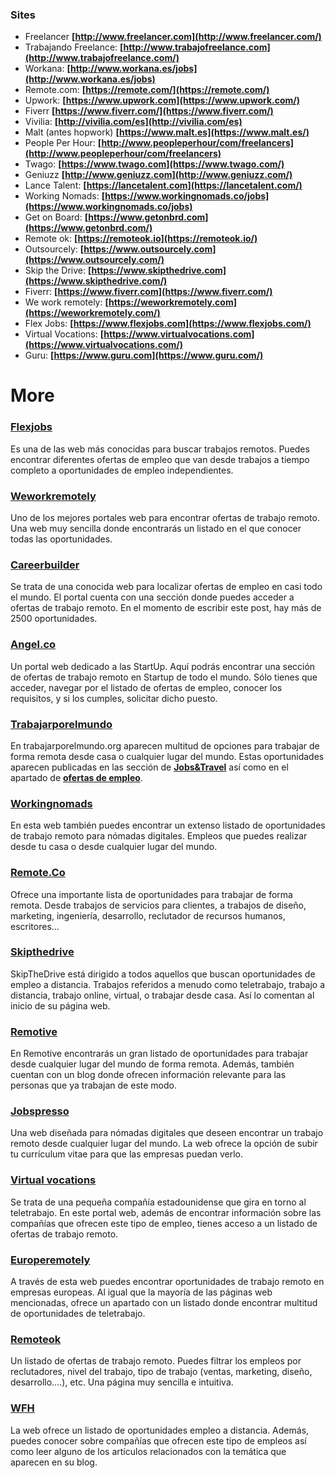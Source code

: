 ### Sites

-   Freelancer  **[http://www.freelancer.com](http://www.freelancer.com/)**
-   Trabajando Freelance:  **[http://www.trabajofreelance.com](http://www.trabajofreelance.com/)**
-   Workana: **[http://www.workana.es/jobs](http://www.workana.es/jobs)**
-   Remote.com: **[https://remote.com/](https://remote.com/)**
-   Upwork:  **[https://www.upwork.com](https://www.upwork.com/)**
-   Fiverr  **[https://www.fiverr.com/](https://www.fiverr.com/)**
-   Vivilia:  **[http://vivilia.com/es](http://vivilia.com/es)**
-   Malt (antes hopwork)  **[https://www.malt.es](https://www.malt.es/)**
-   People Per Hour:  **[http://www.peopleperhour/com/freelancers](http://www.peopleperhour/com/freelancers)**
-   Twago:  **[https://www.twago.com](https://www.twago.com/)**
-   Geniuzz  **[http://www.geniuzz.com](http://www.geniuzz.com/)**
-   Lance Talent:  **[https://lancetalent.com](https://lancetalent.com/)**
-   Working Nomads:  **[https://www.workingnomads.co/jobs](https://www.workingnomads.co/jobs)**
-   Get on Board:  **[https://www.getonbrd.com](https://www.getonbrd.com/)**
-   Remote ok:  **[https://remoteok.io](https://remoteok.io/)**
-   Outsourcely:  **[https://www.outsourcely.com](https://www.outsourcely.com/)**
-   Skip the Drive:  **[https://www.skipthedrive.com](https://www.skipthedrive.com/)**
-   Fiverr:  **[https://www.fiverr.com](https://www.fiverr.com/)**
-   We work remotely:  **[https://weworkremotely.com](https://weworkremotely.com/)**
-   Flex Jobs:  **[https://www.flexjobs.com](https://www.flexjobs.com/)**
-   Virtual Vocations:  **[https://www.virtualvocations.com](https://www.virtualvocations.com/)**
-   Guru:  **[https://www.guru.com](https://www.guru.com/)**

# More

### [**Flexjobs**](http://flexjobsrocks.go2cloud.org/aff_c?offer_id=1&aff_id=1521)

Es una de las web más conocidas para buscar trabajos remotos. Puedes encontrar diferentes ofertas de empleo que van desde trabajos a tiempo completo a oportunidades de empleo independientes.

### [**Weworkremotely**](https://weworkremotely.com/)

Uno de los mejores portales web para encontrar ofertas de trabajo remoto. Una web muy sencilla donde encontrarás un listado en el que conocer todas las oportunidades.

### [**Careerbuilder**](https://www.careerbuilder.com/jobs-remote)

Se trata de una conocida web para localizar ofertas de empleo en casi todo el mundo. El portal cuenta con una sección donde puedes acceder a ofertas de trabajo remoto. En el momento de escribir este post, hay más de 2500 oportunidades.

### [**Angel.co**](https://angel.co/job-collections/remote)

Un portal web dedicado a las StartUp. Aquí podrás encontrar una sección de ofertas de trabajo remoto en Startup de todo el mundo. Sólo tienes que acceder, navegar por el listado de ofertas de empleo, conocer los requisitos, y si los cumples, solicitar dicho puesto.

### [**Trabajarporelmundo**](https://trabajarporelmundo.org/)

En trabajarporelmundo.org aparecen multitud de opciones para trabajar de forma remota desde casa o cualquier lugar del mundo. Estas oportunidades aparecen publicadas en las sección de  **[Jobs&Travel](https://trabajarporelmundo.org/tag/viajar/)** así como en el apartado de  [**ofertas de empleo**](https://trabajarporelmundo.org/category/ofertas-de-empleo/).

### **[Workingnomads](https://www.workingnomads.co/jobs)**

En esta web también puedes encontrar un extenso listado de oportunidades de trabajo remoto para nómadas digitales. Empleos que puedes realizar desde tu casa o desde cualquier lugar del mundo.

### [**Remote.Co**](https://remote.co/remote-jobs/)

Ofrece una importante lista de oportunidades para trabajar de forma remota. Desde trabajos de servicios para clientes, a trabajos de diseño, marketing, ingeniería, desarrollo, reclutador de recursos humanos, escritores…

### [**Skipthedrive**](https://www.skipthedrive.com/)

SkipTheDrive está dirigido a todos aquellos que buscan oportunidades de empleo a distancia. Trabajos referidos a menudo como teletrabajo, trabajo a distancia, trabajo online, virtual, o trabajar desde casa. Así lo comentan al inicio de su página web.

### [**Remotive**](https://remotive.io/find-a-job/)

En Remotive encontrarás un gran listado de oportunidades para trabajar desde cualquier lugar del mundo de forma remota. Además, también cuentan con un blog donde ofrecen información relevante para las personas que ya trabajan de este modo.

### [**Jobspresso**](https://jobspresso.co/)

Una web diseñada para nómadas digitales que deseen encontrar un trabajo remoto desde cualquier lugar del mundo. La web ofrece la opción de subir tu currículum vitae para que las empresas puedan verlo.

### [**Virtual vocations**](https://www.virtualvocations.com/)

Se trata de una pequeña compañía estadounidense que gira en torno al teletrabajo. En este portal web, además de encontrar información sobre las compañías que ofrecen este tipo de empleo, tienes acceso a un listado de ofertas de trabajo remoto.

### [**Europeremotely**](https://europeremotely.com/)

A través de esta web puedes encontrar oportunidades de trabajo remoto en empresas europeas. Al igual que la mayoría de las páginas web mencionadas, ofrece un apartado con un listado donde encontrar multitud de oportunidades de teletrabajo.

### [**Remoteok**](https://remoteok.io/)

Un listado de ofertas de trabajo remoto. Puedes filtrar los empleos por reclutadores, nivel del trabajo, tipo de trabajo (ventas, marketing, diseño, desarrollo….), etc. Una página muy sencilla e intuitiva.

### **[WFH](https://www.wfh.io/)**

La web ofrece un listado de oportunidades empleo a distancia. Además, puedes conocer sobre compañías que ofrecen este tipo de empleos así como leer alguno de los artículos relacionados con la temática que aparecen en su blog.
<!--stackedit_data:
eyJoaXN0b3J5IjpbLTE1NjI2NDc0MThdfQ==
-->